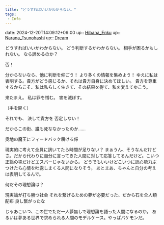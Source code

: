 ```yaml
---
title: "どうすればいいかわからない。"
tags:
 - Info
---
```


date: 2024-12-20T14:09:12+09:00
up:: [Hibana_Enku](../Bar/Novel/Nacaria/Hibana_Enku.md)
up:: [Narana_Tsunohashi](../Bar/Novel/Nacaria/Narana_Tsunohashi.md)
up:: [Dream](../Bar/Novel/Topics/Dream.md)

どうすればいいかわからない。
どう判断するかわからない。
相手が困るかもしれない。
なら諦めるのか？

否！

分からないなら、他に判断を仰ごう！
より多くの情報を集めよう！
ゆえに私は表明する。貴方がどう感じるか、それは貴方自身に決めてほしい。
貴方を尊重するからこそ、私は私らしく生きて、その結果を得て、私を変えてゆこう。

来たまえ。
私は罪を憎む。
害を滅ぼす。

（手を開く）

それでも、
決して貴方を
否定しない！


だからこの街、誰も死ななかったのか……

奥地の魔王にフィードバック届ける係

現実的に考えて全員に訊いてたら時間が足りない？
まぁうん、そうなんだけどさ。だから代わりに自分に言ってきた人間に対して応答してるんだけど。こいつ正論の塊だけどエスパーじゃないから。
どうでもいいけどこいつに読心能力ぶつけたら心情を吐露しまくる人間になりそう。
あとまあ、ちゃんと自分の考えは表明してるんで。


何だその理想論は？

現実論が打ち勝つ社会
それを繋げるための夢が必要だった、だから石を全人類配布
良し繋がったな

じゃあこいつ、この世でただ一人夢無しで理想論を語った人間になるのか。
あるいは夢ある世界で求められる人間のモデルケース。やっぱバケモンだ。